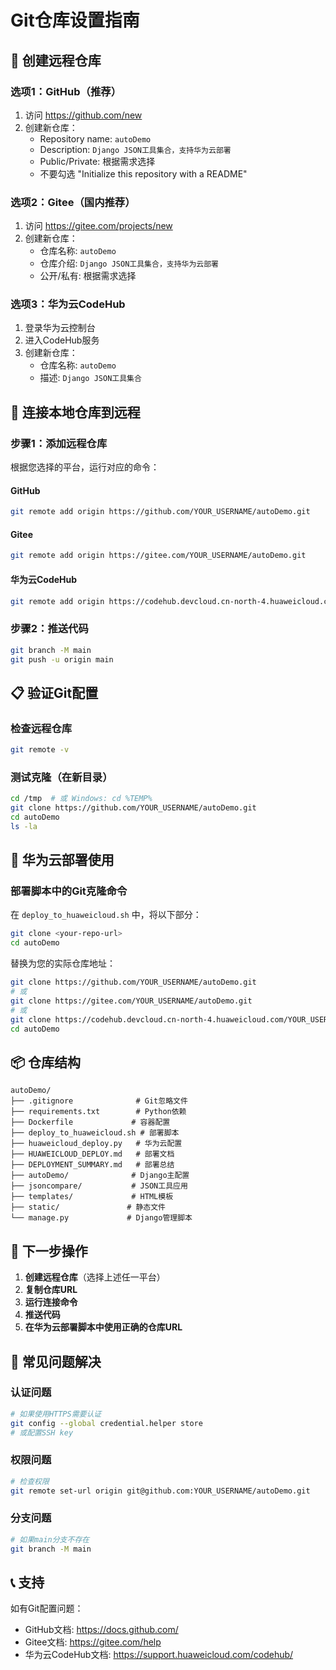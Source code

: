 # Git仓库设置指南

## 🚀 创建远程仓库

### 选项1：GitHub（推荐）
1. 访问 https://github.com/new
2. 创建新仓库：
   - Repository name: `autoDemo`
   - Description: `Django JSON工具集合，支持华为云部署`
   - Public/Private: 根据需求选择
   - 不要勾选 "Initialize this repository with a README"

### 选项2：Gitee（国内推荐）
1. 访问 https://gitee.com/projects/new
2. 创建新仓库：
   - 仓库名称: `autoDemo`
   - 仓库介绍: `Django JSON工具集合，支持华为云部署`
   - 公开/私有: 根据需求选择

### 选项3：华为云CodeHub
1. 登录华为云控制台
2. 进入CodeHub服务
3. 创建新仓库：
   - 仓库名称: `autoDemo`
   - 描述: `Django JSON工具集合`

## 🔗 连接本地仓库到远程

### 步骤1：添加远程仓库
根据您选择的平台，运行对应的命令：

#### GitHub
```bash
git remote add origin https://github.com/YOUR_USERNAME/autoDemo.git
```

#### Gitee
```bash
git remote add origin https://gitee.com/YOUR_USERNAME/autoDemo.git
```

#### 华为云CodeHub
```bash
git remote add origin https://codehub.devcloud.cn-north-4.huaweicloud.com/YOUR_USERNAME/autoDemo.git
```

### 步骤2：推送代码
```bash
git branch -M main
git push -u origin main
```

## 📋 验证Git配置

### 检查远程仓库
```bash
git remote -v
```

### 测试克隆（在新目录）
```bash
cd /tmp  # 或 Windows: cd %TEMP%
git clone https://github.com/YOUR_USERNAME/autoDemo.git
cd autoDemo
ls -la
```

## 🚀 华为云部署使用

### 部署脚本中的Git克隆命令
在 `deploy_to_huaweicloud.sh` 中，将以下部分：
```bash
git clone <your-repo-url>
cd autoDemo
```

替换为您的实际仓库地址：
```bash
git clone https://github.com/YOUR_USERNAME/autoDemo.git
# 或
git clone https://gitee.com/YOUR_USERNAME/autoDemo.git
# 或
git clone https://codehub.devcloud.cn-north-4.huaweicloud.com/YOUR_USERNAME/autoDemo.git
cd autoDemo
```

## 📦 仓库结构

```
autoDemo/
├── .gitignore              # Git忽略文件
├── requirements.txt        # Python依赖
├── Dockerfile             # 容器配置
├── deploy_to_huaweicloud.sh # 部署脚本
├── huaweicloud_deploy.py   # 华为云配置
├── HUAWEICLOUD_DEPLOY.md   # 部署文档
├── DEPLOYMENT_SUMMARY.md   # 部署总结
├── autoDemo/              # Django主配置
├── jsoncompare/           # JSON工具应用
├── templates/             # HTML模板
├── static/               # 静态文件
└── manage.py             # Django管理脚本
```

## 🎯 下一步操作

1. **创建远程仓库**（选择上述任一平台）
2. **复制仓库URL**
3. **运行连接命令**
4. **推送代码**
5. **在华为云部署脚本中使用正确的仓库URL**

## 🔧 常见问题解决

### 认证问题
```bash
# 如果使用HTTPS需要认证
git config --global credential.helper store
# 或配置SSH key
```

### 权限问题
```bash
# 检查权限
git remote set-url origin git@github.com:YOUR_USERNAME/autoDemo.git
```

### 分支问题
```bash
# 如果main分支不存在
git branch -M main
```

## 📞 支持

如有Git配置问题：
- GitHub文档: https://docs.github.com/
- Gitee文档: https://gitee.com/help
- 华为云CodeHub文档: https://support.huaweicloud.com/codehub/